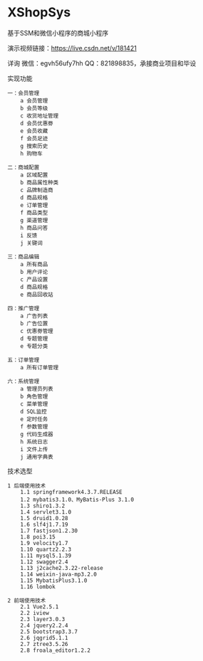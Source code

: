 # XShopSys
基于SSM和微信小程序的商城小程序

演示视频链接：https://live.csdn.net/v/181421

详询 微信：egvh56ufy7hh QQ：821898835，承接商业项目和毕设

实现功能

    一：会员管理
        a 会员管理
        b 会员等级
        c 收货地址管理
        d 会员优惠劵
        e 会员收藏
        f 会员足迹
        g 搜索历史
        h 购物车

    二：商城配置
        a 区域配置
        b 商品属性种类
        c 品牌制造商
        d 商品规格
        e 订单管理
        f 商品类型
        g 渠道管理
        h 商品问答
        i 反馈
        j 关键词

    三：商品编辑
        a 所有商品
        b 用户评论
        c 产品设置
        d 商品规格
        e 商品回收站

    四：推广管理
        a 广告列表
        b 广告位置
        c 优惠劵管理
        d 专题管理
        e 专题分类

    五：订单管理
        a 所有订单管理

    六：系统管理
        a 管理员列表
        b 角色管理
        c 菜单管理
        d SQL监控
        e 定时任务
        f 参数管理
        g 代码生成器
        h 系统日志
        i 文件上传
        j 通用字典表

技术选型


    1 后端使用技术
        1.1 springframework4.3.7.RELEASE
        1.2 mybatis3.1.0、MyBatis-Plus 3.1.0
        1.3 shiro1.3.2
        1.4 servlet3.1.0
        1.5 druid1.0.28
        1.6 slf4j1.7.19
        1.7 fastjson1.2.30
        1.8 poi3.15
        1.9 velocity1.7
        1.10 quartz2.2.3
        1.11 mysql5.1.39
        1.12 swagger2.4
        1.13 j2cache2.3.22-release
        1.14 weixin-java-mp3.2.0
        1.15 MybatisPlus3.1.0
        1.16 lombok

    2 前端使用技术
        2.1 Vue2.5.1
        2.2 iview
        2.3 layer3.0.3
        2.4 jquery2.2.4
        2.5 bootstrap3.3.7
        2.6 jqgrid5.1.1
        2.7 ztree3.5.26
        2.8 froala_editor1.2.2
